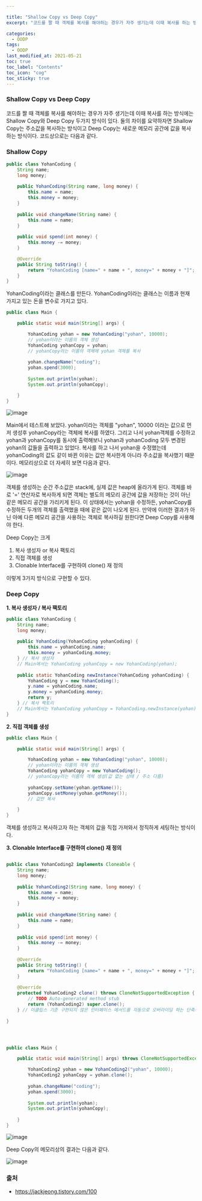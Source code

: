 ```yaml
---

title: "Shallow Copy vs Deep Copy"
excerpt: "코드를 짤 때 객체를 복사를 해야하는 경우가 자주 생기는데 이때 복사를 하는 방식에는 Shallow Copy와 Deep Copy 두가지 방식이 있다." 

categories:
  - OODP
tags:
  - OODP
last_modified_at: 2021-05-21 
toc: true
toc_label: "Contents"
toc_icon: "cog"
toc_sticky: true
---
```


### Shallow Copy vs Deep Copy

코드를 짤 때 객체를 복사를 해야하는 경우가 자주 생기는데 이때 복사를 하는 방식에는 Shallow Copy와 Deep Copy 두가지 방식이 있다. 둘의 차이를 요약하자면 Shallow Copy는 주소값을 복사하는 방식이고 Deep Copy는 새로운 메모리 공간에 값을 복사하는 방식이다. 코드상으로는 다음과 같다. 



### Shallow Copy

```java
public class YohanCoding {
	String name;
	long money;
	
	public YohanCoding(String name, long money) {
		this.name = name;
		this.money = money;
	}
	
	public void changeName(String name) {
		this.name = name;
	}
	
	public void spend(int money) {
		this.money -= money;
	}

	@Override
	public String toString() {
		return "YohanCoding [name=" + name + ", money=" + money + "]";
	}
}
```

YohanCoding이라는 클래스를 만든다.  YohanCoding이라는 클래스는 이름과 현재 가지고 있는 돈을 변수로 가지고 있다. 

```java
public class Main {

	public static void main(String[] args) {

		YohanCoding yohan = new YohanCoding("yohan", 10000); 
		// yohan이라는 이름의 객체 생성
		YohanCoding yohanCopy = yohan; 
		// yohanCopy라는 이름의 객체에 yohan 객체를 복사
		
		yohan.changeName("coding");
		yohan.spend(3000);
		
		System.out.println(yohan);
		System.out.println(yohanCopy);

	}
}

```

![image](https://user-images.githubusercontent.com/54565079/119037265-b846cc00-b9ec-11eb-8ae1-09c851311682.png)

Main에서 테스트해 보았다. yohan이라는 객체를 "yohan", 10000 이라는 값으로 먼저 생성후 yohanCopy라는 객체에 복사를 하였다. 그리고 나서 yohan객체를 수정하고 yohan과 yohanCopy를 동시에 출력해보니 yohan과 yohanCoding 모두 변경된 yohan의 값들을 출력하고 있었다. 복사를 하고 나서 yohan을 수정했는데 yohanCoding의 값도 같이 바뀐 이유는 값만 복사한게 아니라 주소값을 복사했기 때문이다. 메모리상으로 더 자세히 보면 다음과 같다. 

![image](https://user-images.githubusercontent.com/54565079/119039153-e3cab600-b9ee-11eb-90d5-0776091a94c0.png)

객체를 생성하는 순간 주소값은 stack에, 실제 값은 heap에 올라가게 된다. 객체를 바로 '=' 연산자로 복사하게 되면 객체는 별도의 메모리 공간에 값을 저장하는 것이 아닌 같은 메모리 공간을 가리키게 된다. 이 상태에서는 yohan을 수정하든, yohanCopy를 수정하든 두개의 객체를 출력했을 때에 같은 값이 나오게 된다. 만약에 이러한 결과가 아닌 아예 다른 메모리 공간을 사용하는 객체로 복사하길 원한다면 Deep Copy를 사용해야 한다. 

Deep Copy는 크게

1. 복사 생성자 or 복사 팩토리
2. 직접 객체를 생성
3. Clonable Interface를 구현하여 clone() 재 정의

이렇게 3가지 방식으로 구현할 수 있다. 



### Deep Copy

**1. 복사 생성자 / 복사 팩토리**

```java
public class YohanCoding {
	String name;
	long money;
	
	public YohanCoding(YohanCoding yohanCoding) {
        this.name = yohanCoding.name;        
        this.money = yohanCoding.money;
    } // 복사 생성자
    // Main에서는 YohanCoding yohanCopy = new YohanCoding(yohan);
    
    public static YohanCoding newInstance(YohanCoding yohanCoding) {
        YohanCoding y = new YohanCoding();
        y.name = yohanCoding.name;
        y.money = yohanCoding.money;
        return y;
    } // 복사 팩토리
    // Main에서는 YohanCoding yohanCopy = YohanCoding.newInstance(yohan);
}
```



**2. 직접 객체를 생성**

```java
public class Main {

	public static void main(String[] args) {

		YohanCoding yohan = new YohanCoding("yohan", 10000); 
		// yohan이라는 이름의 객체 생성
		YohanCoding yohanCopy = new YohanCoding(); 
		// yohanCopy라는 이름의 객체 생성(값 없는 상태 / 주소 다름)
		
		yohanCopy.setName(yohan.getName());
        yohanCopy.setMoney(yohan.getMoney());
        // 값만 복사

	}
}
```

객체를 생성하고 복사하고자 하는 객체의 값을 직접 가져와서 정직하게 세팅하는 방식이다.



**3. Clonable Interface를 구현하여 clone() 재 정의**

```java

public class YohanCoding2 implements Cloneable {
	String name;
	long money;
	
	public YohanCoding2(String name, long money) {
		this.name = name;
		this.money = money;
	}
	
	public void changeName(String name) {
		this.name = name;
	}
	
	public void spend(int money) {
		this.money -= money;
	}
	
	@Override
	public String toString() {
		return "YohanCoding [name=" + name + ", money=" + money + "]";
	}
	
	@Override
	protected YohanCoding2 clone() throws CloneNotSupportedException {
		// TODO Auto-generated method stub
		return (YohanCoding2) super.clone();
	} // 이클립스 기준 구현되지 않은 인터페이스 메서드를 자동으로 오버라이딩 하는 단축키는 alt + shift + s이다
	
}




public class Main {

	public static void main(String[] args) throws CloneNotSupportedException {

		YohanCoding2 yohan = new YohanCoding2("yohan", 10000);
		YohanCoding2 yohanCopy = yohan.clone();
		
		yohan.changeName("coding");
		yohan.spend(3000);
		
		System.out.println(yohan);
		System.out.println(yohanCopy);
		
	}
}

```

![image](https://user-images.githubusercontent.com/54565079/119042479-dca5a700-b9f2-11eb-9009-93f367d2e5ae.png)



Deep Copy의 메모리상의 결과는 다음과 같다.

![image](https://user-images.githubusercontent.com/54565079/119043154-b5030e80-b9f3-11eb-96ec-59cfd8dbb8d1.png)





### 출처

- <https://jackjeong.tistory.com/100>















